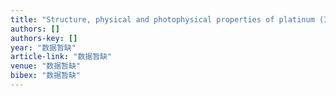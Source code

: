 ```yaml
---
title: "Structure, physical and photophysical properties of platinum (II) complexes containing bidentate heterocyclic and diphosphine ligands."
authors: []
authors-key: []
year: "数据暂缺"
article-link: "数据暂缺"
venue: "数据暂缺"
bibex: "数据暂缺"
---
```

